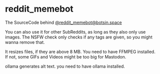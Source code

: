 # reddit_memebot

The SourceCode behind [@reddit_memebot@botsin.space](https://botsin.space/@reddit_memebot)

You can also use it for other SubReddits, as long as they also only use images.
The NSFW check only checks if any tags are given, so you might wanna remove that.

It resizes files, if they are above 8 MB. You need to have FFMPEG installed. If not, some GIFs and Videos might be too big for Mastodon.

ollama generates alt text. you need to have ollama installed.
